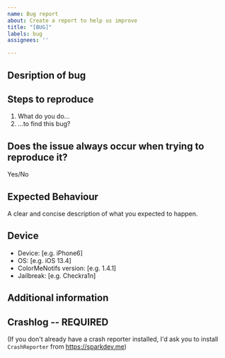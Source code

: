 ```yaml
---
name: Bug report
about: Create a report to help us improve
title: "[BUG]"
labels: bug
assignees: ''

---
```


## Desription of bug
<!-- Please provide as much detail as possbile. -->

## Steps to reproduce
1. What do you do...
2. ...to find this bug?

## Does the issue always occur when trying to reproduce it?
Yes/No

## Expected Behaviour
A clear and concise description of what you expected to happen.

## Device
 - Device: [e.g. iPhone6]
 - OS: [e.g. iOS 13.4]
 - ColorMeNotifs version: [e.g. 1.4.1]
 - Jailbreak: [e.g. Checkra1n]

## Additional information
<!-- Any other information which might be usefull -->

## Crashlog --  REQUIRED
<!-- Either upload the crashlog here or upload it to a service like psty.io or pastebin.com -->
(If you don't already have a crash reporter installed, I'd ask you to install `CrashReporter` from https://sparkdev.me)